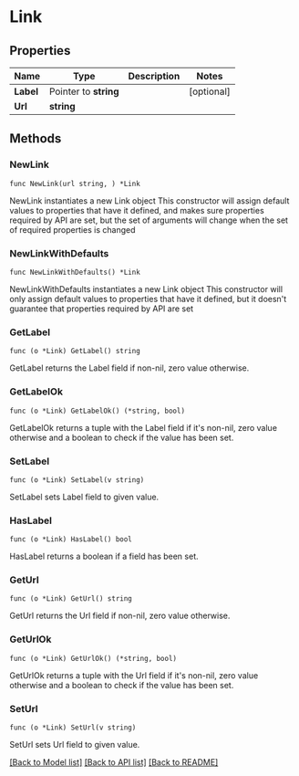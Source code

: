# Link

## Properties

Name | Type | Description | Notes
------------ | ------------- | ------------- | -------------
**Label** | Pointer to **string** |  | [optional] 
**Url** | **string** |  | 

## Methods

### NewLink

`func NewLink(url string, ) *Link`

NewLink instantiates a new Link object
This constructor will assign default values to properties that have it defined,
and makes sure properties required by API are set, but the set of arguments
will change when the set of required properties is changed

### NewLinkWithDefaults

`func NewLinkWithDefaults() *Link`

NewLinkWithDefaults instantiates a new Link object
This constructor will only assign default values to properties that have it defined,
but it doesn't guarantee that properties required by API are set

### GetLabel

`func (o *Link) GetLabel() string`

GetLabel returns the Label field if non-nil, zero value otherwise.

### GetLabelOk

`func (o *Link) GetLabelOk() (*string, bool)`

GetLabelOk returns a tuple with the Label field if it's non-nil, zero value otherwise
and a boolean to check if the value has been set.

### SetLabel

`func (o *Link) SetLabel(v string)`

SetLabel sets Label field to given value.

### HasLabel

`func (o *Link) HasLabel() bool`

HasLabel returns a boolean if a field has been set.

### GetUrl

`func (o *Link) GetUrl() string`

GetUrl returns the Url field if non-nil, zero value otherwise.

### GetUrlOk

`func (o *Link) GetUrlOk() (*string, bool)`

GetUrlOk returns a tuple with the Url field if it's non-nil, zero value otherwise
and a boolean to check if the value has been set.

### SetUrl

`func (o *Link) SetUrl(v string)`

SetUrl sets Url field to given value.



[[Back to Model list]](../README.md#documentation-for-models) [[Back to API list]](../README.md#documentation-for-api-endpoints) [[Back to README]](../README.md)


